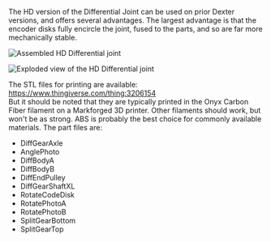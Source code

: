The HD version of the Differential Joint can be used on prior Dexter versions, and offers several advantages. The largest advantage is that the encoder disks fully encircle the joint, fused to the parts, and so are far more mechanically stable.

![Assembled HD Differential joint](https://raw.githubusercontent.com/HaddingtonDynamics/Dexter/master/Hardware/HDdiffAssembled.png)

![Exploded view of the HD Differential joint](https://raw.githubusercontent.com/HaddingtonDynamics/Dexter/master/Hardware/HDdiffExplode.png)

The STL files for printing are available:<br>
https://www.thingiverse.com/thing:3206154
<br>But it should be noted that they are typically printed in the Onyx Carbon Fiber filament on a Markforged 3D printer. Other filaments should work, but won't be as strong. ABS is probably the best choice for commonly available materials. The part files are:
- DiffGearAxle
- AnglePhoto
- DiffBodyA
- DiffBodyB
- DiffEndPulley
- DiffGearShaftXL
- RotateCodeDisk
- RotatePhotoA
- RotatePhotoB
- SplitGearBottom
- SplitGearTop
